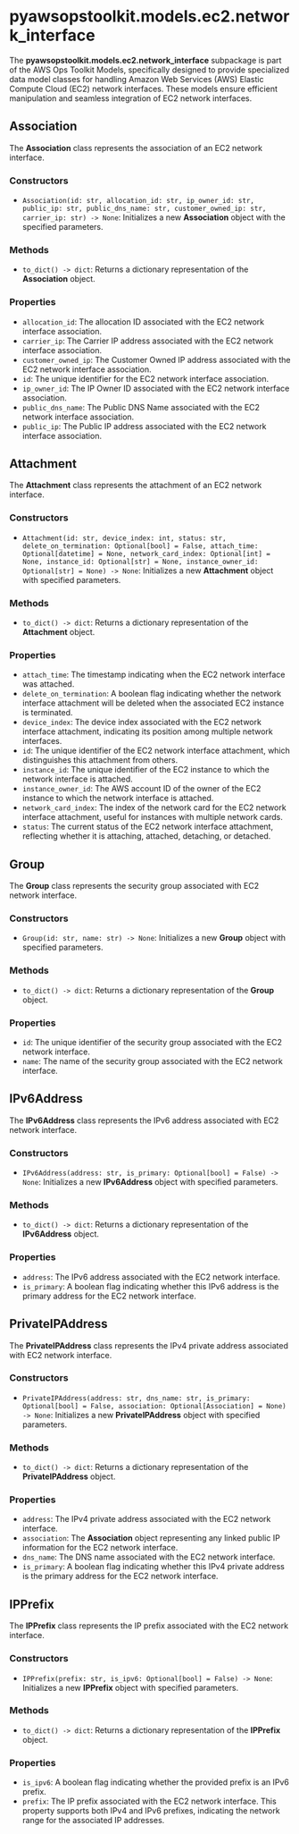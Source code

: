 # pyawsopstoolkit.models.ec2.network_interface

The **pyawsopstoolkit.models.ec2.network_interface** subpackage is part of the AWS Ops Toolkit Models, specifically
designed to provide specialized data model classes for handling Amazon Web Services (AWS) Elastic Compute Cloud (EC2)
network interfaces. These models ensure efficient manipulation and seamless integration of EC2 network interfaces.

## Association

The **Association** class represents the association of an EC2 network interface.

### Constructors

- `Association(id: str, allocation_id: str, ip_owner_id: str, public_ip: str, public_dns_name: str, customer_owned_ip: str, carrier_ip: str) -> None`:
  Initializes a new **Association** object with the specified parameters.

### Methods

- `to_dict() -> dict`: Returns a dictionary representation of the **Association** object.

### Properties

- `allocation_id`: The allocation ID associated with the EC2 network interface association.
- `carrier_ip`: The Carrier IP address associated with the EC2 network interface association.
- `customer_owned_ip`: The Customer Owned IP address associated with the EC2 network interface association.
- `id`: The unique identifier for the EC2 network interface association.
- `ip_owner_id`: The IP Owner ID associated with the EC2 network interface association.
- `public_dns_name`: The Public DNS Name associated with the EC2 network interface association.
- `public_ip`: The Public IP address associated with the EC2 network interface association.

## Attachment

The **Attachment** class represents the attachment of an EC2 network interface.

### Constructors

- `Attachment(id: str, device_index: int, status: str, delete_on_termination: Optional[bool] = False, attach_time: Optional[datetime] = None, network_card_index: Optional[int] = None, instance_id: Optional[str] = None, instance_owner_id: Optional[str] = None) -> None`:
  Initializes a new **Attachment** object with specified parameters.

### Methods

- `to_dict() -> dict`: Returns a dictionary representation of the **Attachment** object.

### Properties

- `attach_time`: The timestamp indicating when the EC2 network interface was attached.
- `delete_on_termination`: A boolean flag indicating whether the network interface attachment will be deleted when the
  associated EC2 instance is terminated.
- `device_index`: The device index associated with the EC2 network interface attachment, indicating its position among
  multiple network interfaces.
- `id`: The unique identifier of the EC2 network interface attachment, which distinguishes this attachment from others.
- `instance_id`: The unique identifier of the EC2 instance to which the network interface is attached.
- `instance_owner_id`: The AWS account ID of the owner of the EC2 instance to which the network interface is attached.
- `network_card_index`: The index of the network card for the EC2 network interface attachment, useful for instances
  with multiple network cards.
- `status`: The current status of the EC2 network interface attachment, reflecting whether it is attaching, attached,
  detaching, or detached.

## Group

The **Group** class represents the security group associated with EC2 network interface.

### Constructors

- `Group(id: str, name: str) -> None`: Initializes a new **Group** object with specified parameters.

### Methods

- `to_dict() -> dict`: Returns a dictionary representation of the **Group** object.

### Properties

- `id`: The unique identifier of the security group associated with the EC2 network interface.
- `name`: The name of the security group associated with the EC2 network interface.

## IPv6Address

The **IPv6Address** class represents the IPv6 address associated with EC2 network interface.

### Constructors

- `IPv6Address(address: str, is_primary: Optional[bool] = False) -> None`: Initializes a new **IPv6Address** object with
  specified parameters.

### Methods

- `to_dict() -> dict`: Returns a dictionary representation of the **IPv6Address** object.

### Properties

- `address`: The IPv6 address associated with the EC2 network interface.
- `is_primary`: A boolean flag indicating whether this IPv6 address is the primary address for the EC2 network
  interface.

## PrivateIPAddress

The **PrivateIPAddress** class represents the IPv4 private address associated with EC2 network interface.

### Constructors

- `PrivateIPAddress(address: str, dns_name: str, is_primary: Optional[bool] = False, association: Optional[Association] = None) -> None`:
  Initializes a new **PrivateIPAddress** object with specified parameters.

### Methods

- `to_dict() -> dict`: Returns a dictionary representation of the **PrivateIPAddress** object.

### Properties

- `address`: The IPv4 private address associated with the EC2 network interface.
- `association`: The **Association** object representing any linked public IP information for the EC2 network interface.
- `dns_name`: The DNS name associated with the EC2 network interface.
- `is_primary`: A boolean flag indicating whether this IPv4 private address is the primary address for the EC2 network
  interface.

## IPPrefix

The **IPPrefix** class represents the IP prefix associated with the EC2 network interface.

### Constructors

- `IPPrefix(prefix: str, is_ipv6: Optional[bool] = False) -> None`: Initializes a new **IPPrefix** object with specified
  parameters.

### Methods

- `to_dict() -> dict`: Returns a dictionary representation of the **IPPrefix** object.

### Properties

- `is_ipv6`: A boolean flag indicating whether the provided prefix is an IPv6 prefix.
- `prefix`: The IP prefix associated with the EC2 network interface. This property supports both IPv4 and IPv6 prefixes,
  indicating the network range for the associated IP addresses.
